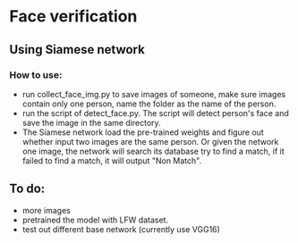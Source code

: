 # Face verification

## Using Siamese network

### How to use:

* run collect_face_img.py to save images of someone, make sure images contain only one person, name the folder as the name of the person.
* run the script of detect_face.py. The script will detect person's face and save the image in the same directory.
* The Siamese network load the pre-trained weights and figure out whether input two images are the same person. Or given the network one image, the network will search its database try to find a match, if it failed to find a match, it will output "Non Match".

## To do:
* more images 
* pretrained the model with LFW dataset.
* test out different base network (currently use VGG16)